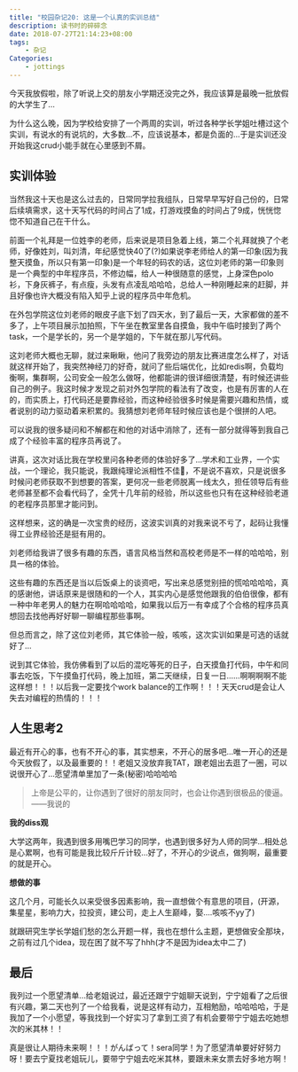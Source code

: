 ```yaml
---
title: "校园杂记20: 这是一个认真的实训总结"
description: 读书时的碎碎念
date: 2018-07-27T21:14:23+08:00
tags:
    - 杂记
Categories:
    - jottings
---
```


今天我放假啦，除了听说上交的朋友小学期还没完之外，我应该算是最晚一批放假的大学生了…

为什么这么晚，因为学校给安排了一个两周的实训，听过各种学长学姐吐槽过这个实训，有说水的有说坑的，大多数…不，应该说基本，都是负面的…于是实训还没开始我这crud小能手就在心里感到不屑。

## 实训体验

当然我这十天也是这么过去的，日常同学拉我组队，日常早早写好自己份的，日常后续填需求，这十天写代码的时间占了1成，打游戏摸鱼的时间占了9成，恍恍惚惚不知道自己在干什么。

前面一个礼拜是一位姓李的老师，后来说是项目急着上线，第二个礼拜就换了个老师，好像姓刘，叫刘清，年纪感觉快40了(?)如果说李老师给人的第一印象(因为我整天摸鱼，所以只有第一印象)是一个年轻的码农的话，这位刘老师的第一印象则是一个典型的中年程序员，不修边幅，给人一种很随意的感觉，上身深色polo衫，下身灰裤子，有点瘦，头发有点凌乱哈哈哈，总给人一种刚睡起来的赶脚，并且好像也许大概没有陷入知乎上说的程序员中年危机。

在外包学院这位刘老师的眼皮子底下划了四天水，到了最后一天，大家都做的差不多了，上午项目展示加拍照，下午坐在教室里各自摸鱼，我中午临时接到了两个task，一个是学长的，另一个是学姐的，下午就在那儿写代码。

这刘老师大概也无聊，就过来瞅瞅，他问了我旁边的朋友比赛进度怎么样了，对话就这样开始了，我突然神经刀的好奇，就问了些后端优化，比如redis啊，负载均衡啊，集群啊，公司安全一般怎么做呀，他都能讲的很详细很清楚，有时候还讲些自己的例子。我这时候才发现之前对外包学院的看法有了改变，也是有厉害的人在的，而实质上，打代码还是要靠经验，而这种经验很多时候是需要兴趣和热情，或者说别的动力驱动着来积累的。我猜想刘老师年轻时候应该也是个很拼的人吧。

可以说我的很多疑问和不解都在和他的对话中消除了，还有一部分就得等到我自己成了个经验丰富的程序员再说了。

讲真，这次对话比我在学校里问各种老师的体验好多了…学术和工业界，一个实战，一个理论，我只能说，我跟纯理论派相性不佳🤦‍，不是说不喜欢，只是说很多时候问老师获取不到想要的答案，更何况一些老师脱离一线太久，担任领导后有些老师甚至都不会看代码了，全凭十几年前的经验，所以这些也只有在这种经验老道的老程序员那里才能问到。

这样想来，这的确是一次宝贵的经历，这波实训真的对我来说不亏了，起码让我懂得工业界经验还是挺有用的。

刘老师给我讲了很多有趣的东西，语言风格当然和高校老师是不一样的哈哈哈，别具一格的体验。

这些有趣的东西还是当以后饭桌上的谈资吧，写出来总感觉别扭的慌哈哈哈哈，真的感谢他，讲话原来是很随和的一个人，其实内心是感觉他跟我的伯伯很像，都有一种中年老男人的魅力在啊哈哈哈哈，如果我以后万一有幸成了个合格的程序员真想回去找他再好好聊一聊编程那些事啊。

但总而言之，除了这位刘老师，其它体验一般，咳咳，这次实训如果是可选的话就好了…

说到其它体验，我仿佛看到了以后的混吃等死的日子，白天摸鱼打代码，中午和同事去吃饭，下午摸鱼打代码，晚上加班，第二天继续，日复一日……啊啊啊啊不能这样想！！！以后我一定要找个work balance的工作啊！！！天天crud是会让人失去对编程的热情的！！！

## 人生思考2

最近有开心的事，也有不开心的事，其实想来，不开心的居多吧…唯一开心的还是今天放假了，以及最重要的！！老姐又没放弃我TAT，跟老姐出去逛了一圈，可以说很开心了…愿望清单里加了一条(秘密)哈哈哈哈

> 上帝是公平的，让你遇到了很好的朋友同时，也会让你遇到很极品的傻逼。——我说的

**我的diss观**

大学这两年，我遇到很多用嘴巴学习的同学，也遇到很多好为人师的同学…相处总是心累啊，也有可能是我比较斤斤计较…好了，不开心的少说点，做狗啊，最重要的就是开心。

**想做的事**

这几个月，可能长久以来受很多因素影响，我一直想做个有意思的项目，(开源，集星星，影响力大，拉投资，建公司，走上人生巅峰，娶….咳咳不yy了)

就跟研究生学长学姐们愁的怎么开题一样，我也在想什么主题，更想做安全那块，之前有过几个idea，现在困了就不写了hhh(才不是因为idea太中二了)

## 最后

我列过一个愿望清单…给老姐说过，最近还跟宁宁姐聊天说到，宁宁姐看了之后很有兴趣，第二天也列了一个给我看，说是这样有动力，互相勉励，哈哈哈哈，于是我加了一个小愿望，等我找到一个好实习了拿到工资了有机会要带宁宁姐去吃她想次的米其林！！

真是很让人期待未来啊！！！がんばって！sera同学！为了愿望清单要好好努力呀！要去宁夏找老姐玩儿，要带宁宁姐去吃米其林，要跟未来女票去好多地方啊！